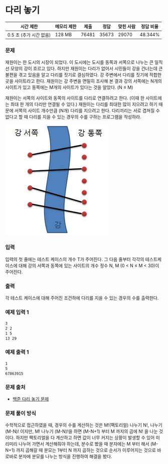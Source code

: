 # 다리 놓기

|시간 제한|	메모리 제한|	제출|	정답|	맞힌 사람|	정답 비율|
|--------|-----------|--------|-------|-----------|-----------|
|0.5 초 (추가 시간 없음)|	128 MB|	76481|	35673|	29070|	48.344%|

### 문제

재원이는 한 도시의 시장이 되었다. 이 도시에는 도시를 동쪽과 서쪽으로 나누는 큰 일직선 모양의 강이 흐르고 있다. 하지만 재원이는 다리가 없어서 시민들이 강을 건너는데 큰 불편을 겪고 있음을 알고 다리를 짓기로 결심하였다. 강 주변에서 다리를 짓기에 적합한 곳을 사이트라고 한다. 재원이는 강 주변을 면밀히 조사해 본 결과 강의 서쪽에는 N개의 사이트가 있고 동쪽에는 M개의 사이트가 있다는 것을 알았다. (N ≤ M)

재원이는 서쪽의 사이트와 동쪽의 사이트를 다리로 연결하려고 한다. (이때 한 사이트에는 최대 한 개의 다리만 연결될 수 있다.) 재원이는 다리를 최대한 많이 지으려고 하기 때문에 서쪽의 사이트 개수만큼 (N개) 다리를 지으려고 한다. 다리끼리는 서로 겹쳐질 수 없다고 할 때 다리를 지을 수 있는 경우의 수를 구하는 프로그램을 작성하라.

<img src="./pic1.jpg">

### 입력

입력의 첫 줄에는 테스트 케이스의 개수 T가 주어진다. 그 다음 줄부터 각각의 테스트케이스에 대해 강의 서쪽과 동쪽에 있는 사이트의 개수 정수 N, M (0 < N ≤ M < 30)이 주어진다.

### 출력

각 테스트 케이스에 대해 주어진 조건하에 다리를 지을 수 있는 경우의 수를 출력한다.

### 예제 입력 1 

```
3
2 2
1 5
13 29
```

### 예제 출력 1 

```
1
5
67863915
```

### 문제 출처

- [백준 다리 놓기 문제](https://www.acmicpc.net/problem/1010)

### 문제 풀이 방식

수학적으로 접근하였을 때, 경우의 수를 계산하는 것은 M!(팩토리얼) 나누기 N!, 나누기 (M-N)! 이지만, M! 나누기 (M-N)!을 하면 (M-N+1) 부터 M 까지의 곱에 N! 을 나눈 것이다.
하지만 팩토리얼을 다 계산하고 하면 값이 너무 커지는 상황이 발생할 수 있어 미리미리 나누어 가면서 계산해줘야 하는데, 분수로 봤을 때 분자에는 M 부터 해서 (M-N+1) 까지 곱해갈 때 분모는 1부터 N 까지 곱하는 것으로 순서가 이루어지는 것으로 바로바로 분자에 분모를 나누는 방식을 진행하여 해결을 봤다.
